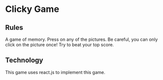 # Clicky Game

## Rules
A game of memory. Press on any of the pictures. Be careful, you can only click on the picture once! Try to beat your top score. 

## Technology
This game uses react.js to implement this game. 